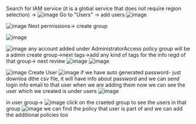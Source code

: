 
Search for IAM service (it is a global service that does not require region selection) -> 
![image](https://user-images.githubusercontent.com/107784718/212024825-cf3e4f86-4a5c-437f-b134-3d21dfe203d6.png)
Go to "Users" -> add users
![image](https://user-images.githubusercontent.com/107784718/212024946-8816ad3b-f1ef-464e-bf53-f93926a26414.png)

![image](https://user-images.githubusercontent.com/107784718/212025339-f2d107bc-088c-4725-9bd9-574aae0dfb2f.png)
Next permissions-> create group

![image](https://user-images.githubusercontent.com/107784718/212025695-b794a15a-526b-4744-a67b-4e4b43612aab.png)

![image](https://user-images.githubusercontent.com/107784718/212026125-15082e67-ae04-4564-9f8f-4caf9fc7aff7.png)
any account added under AdministratorAccess policy group will be a admin
create group->next tags->add any kind of tags for the info regd of that group-> next review
![image](https://user-images.githubusercontent.com/107784718/212026879-8a844db5-49c9-480d-bb4a-6a20d36f0459.png)
![image](https://user-images.githubusercontent.com/107784718/212026910-13c52a7d-7e7f-4490-8cc0-e5ca12cc2a06.png)

![image](https://user-images.githubusercontent.com/107784718/212027046-11739cbb-0ed6-43eb-925a-e222b40ddded.png)
Create User
![image](https://user-images.githubusercontent.com/107784718/212027128-67d8f7f5-3a09-42b0-a2e8-4493d7f8b6b1.png)
if we have auto generated password- just downloa dthe csv file, it will have info about password
and we can send login info email to that user when we are adding them
now we can see the user which we created is under users
![image](https://user-images.githubusercontent.com/107784718/212027793-dc9373c6-490b-466a-955d-5274235817ed.png)

in user group->
![image](https://user-images.githubusercontent.com/107784718/212027979-6e520f21-ed1c-4335-88c3-b6db0d9f5a1e.png)
click on the craeted group to see the users in that group
![image](https://user-images.githubusercontent.com/107784718/212028087-26b0f00c-dfad-4b33-a135-1d6ee7a49ecb.png)
we can find the policy that user is part of and we can add the additional policies too

